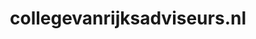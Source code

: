---
layout: post
title: "collegevanrijksadviseurs.nl"
internal_url: "/dutchgov/collegevanrijksadviseurs.nl.html"
subdomains_count: 8
all_subdomains_count: 12
urls_count: 7
ssl_rank: 100
http_rank: 69.285714285714
url_link: /data/collegevanrijksadviseurs.nl/urls.txt
all_subdomains_link: /data/collegevanrijksadviseurs.nl/all_subdomains.txt
subdomains_link: /data/collegevanrijksadviseurs.nl/subdomains.txt
categories: dutchgov
---